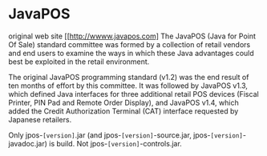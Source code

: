 JavaPOS
=======

original web site [[http://wwww.javapos.com]
The JavaPOS (Java for Point Of Sale) standard committee was formed by a collection of retail vendors 
and end users to examine the ways in which these Java advantages could best be exploited in the retail environment.

The original JavaPOS programming standard (v1.2) was the end result of ten months of effort by this committee. 
It was followed by JavaPOS v1.3, which defined Java interfaces for three additional retail POS devices (Fiscal Printer, PIN Pad and Remote Order Display), 
and JavaPOS v1.4, which added the Credit Authorization Terminal (CAT) interface requested by Japanese retailers.

Only jpos-`[version]`.jar (and jpos-`[version]`-source.jar, jpos-`[version]`-javadoc.jar) is build.
Not jpos-`[version]`-controls.jar.

